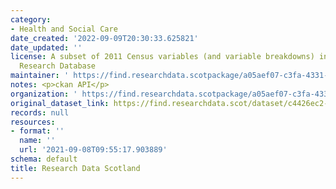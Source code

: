 ```yaml
---
category:
- Health and Social Care
date_created: '2022-09-09T20:30:33.625821'
date_updated: ''
license: A subset of 2011 Census variables (and variable breakdowns) in the COVID-19
  Research Database
maintainer: ' https://find.researchdata.scotpackage/a05aef07-c3fa-4331-905a-6b6f58eac3d5'
notes: <p>ckan API</p>
organization: ' https://find.researchdata.scotpackage/a05aef07-c3fa-4331-905a-6b6f58eac3d5'
original_dataset_link: https://find.researchdata.scot/dataset/c4426ec2-fbf0-45b2-9f68-0477527257a0/resource/a05aef07-c3fa-4331-905a-6b6f58eac3d5/download/datadictionary.json
records: null
resources:
- format: ''
  name: ''
  url: '2021-09-08T09:55:17.903889'
schema: default
title: Research Data Scotland
---
```


